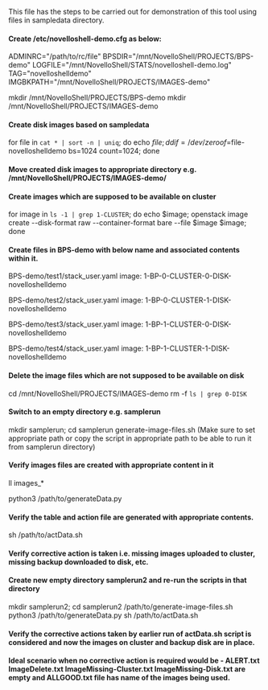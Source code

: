 This file has the steps to be carried out for demonstration of this tool using files in sampledata directory.

#### Create /etc/novelloshell-demo.cfg as below:
ADMINRC="/path/to/rc/file"
BPSDIR="/mnt/NovelloShell/PROJECTS/BPS-demo"
LOGFILE="/mnt/NovelloShell/STATS/novelloshell-demo.log"
TAG="novelloshelldemo"
IMGBKPATH="/mnt/NovelloShell/PROJECTS/IMAGES-demo"

mkdir /mnt/NovelloShell/PROJECTS/BPS-demo
mkdir /mnt/NovelloShell/PROJECTS/IMAGES-demo

#### Create disk images based on sampledata
for file in `cat * | sort -n | uniq`; do echo $file ; dd if=/dev/zero of=$file-novelloshelldemo bs=1024 count=1024; done

#### Move created disk images to appropriate directory e.g. /mnt/NovelloShell/PROJECTS/IMAGES-demo/

#### Create images which are supposed to be available on cluster
for image in `ls -1 | grep 1-CLUSTER`; do echo $image; openstack image create --disk-format raw --container-format bare --file $image $image; done

#### Create files in BPS-demo with below name and associated contents within it.
BPS-demo/test1/stack_user.yaml
image: 1-BP-0-CLUSTER-0-DISK-novelloshelldemo

BPS-demo/test2/stack_user.yaml
image: 1-BP-0-CLUSTER-1-DISK-novelloshelldemo

BPS-demo/test3/stack_user.yaml
image: 1-BP-1-CLUSTER-0-DISK-novelloshelldemo

BPS-demo/test4/stack_user.yaml
image: 1-BP-1-CLUSTER-1-DISK-novelloshelldemo


#### Delete the image files which are not supposed to be available on disk
cd /mnt/NovelloShell/PROJECTS/IMAGES-demo
rm -f `ls | grep 0-DISK`

#### Switch to an empty directory e.g. samplerun
mkdir samplerun; cd samplerun
generate-image-files.sh
(Make sure to set appropriate path or copy the script in appropriate path to be able to run it from samplerun directory)

#### Verify images files are created with appropriate content in it
ll images_*

python3 /path/to/generateData.py
#### Verify the table and action file are generated with appropriate contents.

sh /path/to/actData.sh

#### Verify corrective action is taken i.e. missing images uploaded to cluster, missing backup downloaded to disk, etc.

#### Create new empty directory samplerun2 and re-run the scripts in that directory
mkdir samplerun2; cd samplerun2
/path/to/generate-image-files.sh
python3 /path/to/generateData.py
sh /path/to/actData.sh

#### Verify the corrective actions taken by earlier run of actData.sh script is considered and now the images on cluster and backup disk are in place.
#### Ideal scenario when no corrective action is required would be - ALERT.txt ImageDelete.txt ImageMissing-Cluster.txt ImageMissing-Disk.txt are empty and ALLGOOD.txt file has name of the images being used.

